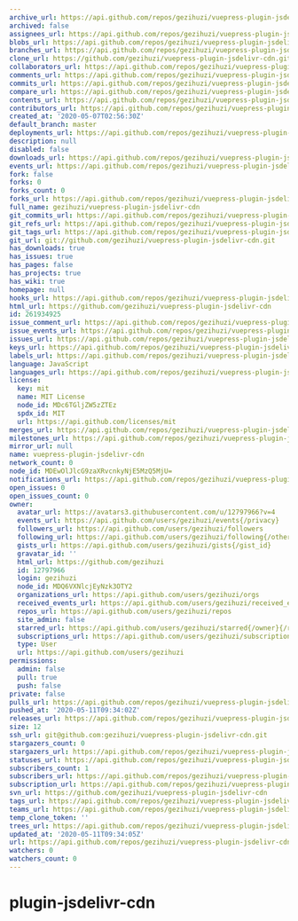 ```yaml
---
archive_url: https://api.github.com/repos/gezihuzi/vuepress-plugin-jsdelivr-cdn/{archive_format}{/ref}
archived: false
assignees_url: https://api.github.com/repos/gezihuzi/vuepress-plugin-jsdelivr-cdn/assignees{/user}
blobs_url: https://api.github.com/repos/gezihuzi/vuepress-plugin-jsdelivr-cdn/git/blobs{/sha}
branches_url: https://api.github.com/repos/gezihuzi/vuepress-plugin-jsdelivr-cdn/branches{/branch}
clone_url: https://github.com/gezihuzi/vuepress-plugin-jsdelivr-cdn.git
collaborators_url: https://api.github.com/repos/gezihuzi/vuepress-plugin-jsdelivr-cdn/collaborators{/collaborator}
comments_url: https://api.github.com/repos/gezihuzi/vuepress-plugin-jsdelivr-cdn/comments{/number}
commits_url: https://api.github.com/repos/gezihuzi/vuepress-plugin-jsdelivr-cdn/commits{/sha}
compare_url: https://api.github.com/repos/gezihuzi/vuepress-plugin-jsdelivr-cdn/compare/{base}...{head}
contents_url: https://api.github.com/repos/gezihuzi/vuepress-plugin-jsdelivr-cdn/contents/{+path}
contributors_url: https://api.github.com/repos/gezihuzi/vuepress-plugin-jsdelivr-cdn/contributors
created_at: '2020-05-07T02:56:30Z'
default_branch: master
deployments_url: https://api.github.com/repos/gezihuzi/vuepress-plugin-jsdelivr-cdn/deployments
description: null
disabled: false
downloads_url: https://api.github.com/repos/gezihuzi/vuepress-plugin-jsdelivr-cdn/downloads
events_url: https://api.github.com/repos/gezihuzi/vuepress-plugin-jsdelivr-cdn/events
fork: false
forks: 0
forks_count: 0
forks_url: https://api.github.com/repos/gezihuzi/vuepress-plugin-jsdelivr-cdn/forks
full_name: gezihuzi/vuepress-plugin-jsdelivr-cdn
git_commits_url: https://api.github.com/repos/gezihuzi/vuepress-plugin-jsdelivr-cdn/git/commits{/sha}
git_refs_url: https://api.github.com/repos/gezihuzi/vuepress-plugin-jsdelivr-cdn/git/refs{/sha}
git_tags_url: https://api.github.com/repos/gezihuzi/vuepress-plugin-jsdelivr-cdn/git/tags{/sha}
git_url: git://github.com/gezihuzi/vuepress-plugin-jsdelivr-cdn.git
has_downloads: true
has_issues: true
has_pages: false
has_projects: true
has_wiki: true
homepage: null
hooks_url: https://api.github.com/repos/gezihuzi/vuepress-plugin-jsdelivr-cdn/hooks
html_url: https://github.com/gezihuzi/vuepress-plugin-jsdelivr-cdn
id: 261934925
issue_comment_url: https://api.github.com/repos/gezihuzi/vuepress-plugin-jsdelivr-cdn/issues/comments{/number}
issue_events_url: https://api.github.com/repos/gezihuzi/vuepress-plugin-jsdelivr-cdn/issues/events{/number}
issues_url: https://api.github.com/repos/gezihuzi/vuepress-plugin-jsdelivr-cdn/issues{/number}
keys_url: https://api.github.com/repos/gezihuzi/vuepress-plugin-jsdelivr-cdn/keys{/key_id}
labels_url: https://api.github.com/repos/gezihuzi/vuepress-plugin-jsdelivr-cdn/labels{/name}
language: JavaScript
languages_url: https://api.github.com/repos/gezihuzi/vuepress-plugin-jsdelivr-cdn/languages
license:
  key: mit
  name: MIT License
  node_id: MDc6TGljZW5zZTEz
  spdx_id: MIT
  url: https://api.github.com/licenses/mit
merges_url: https://api.github.com/repos/gezihuzi/vuepress-plugin-jsdelivr-cdn/merges
milestones_url: https://api.github.com/repos/gezihuzi/vuepress-plugin-jsdelivr-cdn/milestones{/number}
mirror_url: null
name: vuepress-plugin-jsdelivr-cdn
network_count: 0
node_id: MDEwOlJlcG9zaXRvcnkyNjE5MzQ5MjU=
notifications_url: https://api.github.com/repos/gezihuzi/vuepress-plugin-jsdelivr-cdn/notifications{?since,all,participating}
open_issues: 0
open_issues_count: 0
owner:
  avatar_url: https://avatars3.githubusercontent.com/u/12797966?v=4
  events_url: https://api.github.com/users/gezihuzi/events{/privacy}
  followers_url: https://api.github.com/users/gezihuzi/followers
  following_url: https://api.github.com/users/gezihuzi/following{/other_user}
  gists_url: https://api.github.com/users/gezihuzi/gists{/gist_id}
  gravatar_id: ''
  html_url: https://github.com/gezihuzi
  id: 12797966
  login: gezihuzi
  node_id: MDQ6VXNlcjEyNzk3OTY2
  organizations_url: https://api.github.com/users/gezihuzi/orgs
  received_events_url: https://api.github.com/users/gezihuzi/received_events
  repos_url: https://api.github.com/users/gezihuzi/repos
  site_admin: false
  starred_url: https://api.github.com/users/gezihuzi/starred{/owner}{/repo}
  subscriptions_url: https://api.github.com/users/gezihuzi/subscriptions
  type: User
  url: https://api.github.com/users/gezihuzi
permissions:
  admin: false
  pull: true
  push: false
private: false
pulls_url: https://api.github.com/repos/gezihuzi/vuepress-plugin-jsdelivr-cdn/pulls{/number}
pushed_at: '2020-05-11T09:34:02Z'
releases_url: https://api.github.com/repos/gezihuzi/vuepress-plugin-jsdelivr-cdn/releases{/id}
size: 12
ssh_url: git@github.com:gezihuzi/vuepress-plugin-jsdelivr-cdn.git
stargazers_count: 0
stargazers_url: https://api.github.com/repos/gezihuzi/vuepress-plugin-jsdelivr-cdn/stargazers
statuses_url: https://api.github.com/repos/gezihuzi/vuepress-plugin-jsdelivr-cdn/statuses/{sha}
subscribers_count: 1
subscribers_url: https://api.github.com/repos/gezihuzi/vuepress-plugin-jsdelivr-cdn/subscribers
subscription_url: https://api.github.com/repos/gezihuzi/vuepress-plugin-jsdelivr-cdn/subscription
svn_url: https://github.com/gezihuzi/vuepress-plugin-jsdelivr-cdn
tags_url: https://api.github.com/repos/gezihuzi/vuepress-plugin-jsdelivr-cdn/tags
teams_url: https://api.github.com/repos/gezihuzi/vuepress-plugin-jsdelivr-cdn/teams
temp_clone_token: ''
trees_url: https://api.github.com/repos/gezihuzi/vuepress-plugin-jsdelivr-cdn/git/trees{/sha}
updated_at: '2020-05-11T09:34:05Z'
url: https://api.github.com/repos/gezihuzi/vuepress-plugin-jsdelivr-cdn
watchers: 0
watchers_count: 0
---
```


# plugin-jsdelivr-cdn